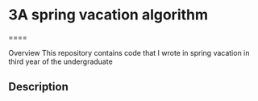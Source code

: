# 3A spring vacation algorithm
====

Overview
  This repository contains code that I wrote in spring vacation in third year of the undergraduate

## Description

  
